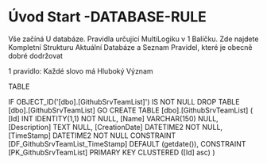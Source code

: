 ﻿# Úvod   Start -DATABASE-RULE  

Vše začíná U databáze. 
Pravidla určující MultiLogiku v 1 Balíčku.
Zde najdete Kompletní Strukturu Aktuální Databáze
a Seznam Pravidel, které je obecně dobré dodržovat

1 pravidlo: Každé slovo má Hluboký Význam

TABLE


 IF OBJECT_ID('[dbo].[GithubSrvTeamList]') IS NOT NULL 
 DROP TABLE [dbo].[GithubSrvTeamList] 
 GO
 CREATE TABLE [dbo].[GithubSrvTeamList] ( 
 [Id]            INT              IDENTITY(1,1)          NOT NULL,
 [Name]          VARCHAR(150)                                NULL,
 [Description]   TEXT                                        NULL,
 [CreationDate]  DATETIME2                               NOT NULL,
 [TimeStamp]     DATETIME2                               NOT NULL  CONSTRAINT [DF_GithubSrvTeamList_TimeStamp] DEFAULT (getdate()),
 CONSTRAINT   [PK_GithubSrvTeamList]  PRIMARY KEY CLUSTERED    ([Id] asc) )
 
 